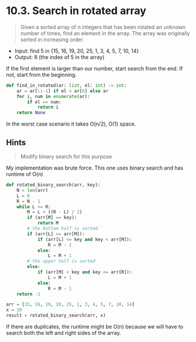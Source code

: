 # 10.3. Search in rotated array

> Given a sorted array of n integers that has been rotated an unknown number of times, find an element in the array. The array was originally sorted in increasing order.

* Input: find 5 in {15, 16, 19, 20, 25, 1, 3, 4, 5, 7, 10, 14}
* Output: 8 (the index of 5 in the array)

If the first element is larger than our number, start search from the end. If not, start from the beginning.

```python
def find_in_rotated(ar: list, el: int) -> int:
    ar = ar[::-1] if el < ar[0] else ar
    for i, num in enumerate(ar):
        if el == num:
            return i
    return None
```

In the worst case scenario it takes O(n/2), O(1) space.

## Hints

> Modify binary search for this purpose

My implementation was brute force. This one uses binary search and has runtime of O(n)

```python
def rotated_binary_search(arr, key):
    N = len(arr)
    L = 0
    R = N - 1
    while L <= R:
        M = L + ((R - L) / 2)
        if (arr[M] == key):
            return M
        # the bottom half is sorted
        if (arr[L] <= arr[M]):
            if (arr[L] <= key and key < arr[M]):
                R = M - 1
            else:
                L = M + 1
        # the upper half is sorted
        else:
            if (arr[M] < key and key <= arr[R]):
                L = M + 1
            else:
                R = M - 1
    return -1

arr = [15, 16, 19, 20, 25, 1, 3, 4, 5, 7, 10, 14]
x = 10
result = rotated_binary_search(arr, x)
```

If there are duplicates, the runtime might be O(n) because we will have to search both the left and right sides of the array.
